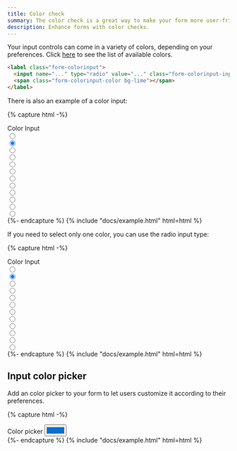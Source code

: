 ```yaml
---
title: Color check
summary: The color check is a great way to make your form more user-friendly and engaging. You can use the color check to create a visually appealing form that will help users make decisions quickly and easily.
description: Enhance forms with color checks.
---
```


Your input controls can come in a variety of colors, depending on your preferences. Click [here](/img/ui/base/colors) to see the list of available colors.

```html
<label class="form-colorinput">
  <input name="..." type="radio" value="..." class="form-colorinput-input" />
  <span class="form-colorinput-color bg-lime"></span>
</label>
```

There is also an example of a color input:

{% capture html -%}
<div class="mb-3">
  <label class="form-label">Color Input</label>
  <div class="row g-2">
    <div class="col-auto">
      <label class="form-colorinput">
        <input name="color" type="radio" value="dark" class="form-colorinput-input" />
        <span class="form-colorinput-color bg-dark"></span>
      </label>
    </div>
    <div class="col-auto">
      <label class="form-colorinput form-colorinput-light">
        <input name="color" type="radio" value="white" class="form-colorinput-input" checked />
        <span class="form-colorinput-color bg-white"></span>
      </label>
    </div>
    <div class="col-auto">
      <label class="form-colorinput">
        <input name="color" type="radio" value="blue" class="form-colorinput-input" />
        <span class="form-colorinput-color bg-blue"></span>
      </label>
    </div>
    <div class="col-auto">
      <label class="form-colorinput">
        <input name="color" type="radio" value="azure" class="form-colorinput-input" />
        <span class="form-colorinput-color bg-azure"></span>
      </label>
    </div>
    <div class="col-auto">
      <label class="form-colorinput">
        <input name="color" type="radio" value="indigo" class="form-colorinput-input" />
        <span class="form-colorinput-color bg-indigo"></span>
      </label>
    </div>
    <div class="col-auto">
      <label class="form-colorinput">
        <input name="color" type="radio" value="purple" class="form-colorinput-input" />
        <span class="form-colorinput-color bg-purple"></span>
      </label>
    </div>
    <div class="col-auto">
      <label class="form-colorinput">
        <input name="color" type="radio" value="pink" class="form-colorinput-input" />
        <span class="form-colorinput-color bg-pink"></span>
      </label>
    </div>
    <div class="col-auto">
      <label class="form-colorinput">
        <input name="color" type="radio" value="red" class="form-colorinput-input" />
        <span class="form-colorinput-color bg-red"></span>
      </label>
    </div>
    <div class="col-auto">
      <label class="form-colorinput">
        <input name="color" type="radio" value="orange" class="form-colorinput-input" />
        <span class="form-colorinput-color bg-orange"></span>
      </label>
    </div>
    <div class="col-auto">
      <label class="form-colorinput">
        <input name="color" type="radio" value="yellow" class="form-colorinput-input" />
        <span class="form-colorinput-color bg-yellow"></span>
      </label>
    </div>
    <div class="col-auto">
      <label class="form-colorinput">
        <input name="color" type="radio" value="lime" class="form-colorinput-input" />
        <span class="form-colorinput-color bg-lime"></span>
      </label>
    </div>
    <div class="col-auto">
      <label class="form-colorinput">
        <input name="color" type="radio" value="green" class="form-colorinput-input" />
        <span class="form-colorinput-color bg-green"></span>
      </label>
    </div>
  </div>
</div>
{%- endcapture %}
{% include "docs/example.html" html=html %}

If you need to select only one color, you can use the radio input type:

{% capture html -%}
<div class="mb-3">
  <label class="form-label">Color Input</label>
  <div class="row g-2">
    <div class="col-auto">
      <label class="form-colorinput">
        <input name="color-rounded" type="radio" value="dark" class="form-colorinput-input" />
        <span class="form-colorinput-color bg-dark rounded-circle"></span>
      </label>
    </div>
    <div class="col-auto">
      <label class="form-colorinput form-colorinput-light">
        <input
          name="color-rounded"
          type="radio"
          value="white"
          class="form-colorinput-input"
          checked
        />
        <span class="form-colorinput-color bg-white rounded-circle"></span>
      </label>
    </div>
    <div class="col-auto">
      <label class="form-colorinput">
        <input name="color-rounded" type="radio" value="blue" class="form-colorinput-input" />
        <span class="form-colorinput-color bg-blue rounded-circle"></span>
      </label>
    </div>
    <div class="col-auto">
      <label class="form-colorinput">
        <input name="color-rounded" type="radio" value="azure" class="form-colorinput-input" />
        <span class="form-colorinput-color bg-azure rounded-circle"></span>
      </label>
    </div>
    <div class="col-auto">
      <label class="form-colorinput">
        <input name="color-rounded" type="radio" value="indigo" class="form-colorinput-input" />
        <span class="form-colorinput-color bg-indigo rounded-circle"></span>
      </label>
    </div>
    <div class="col-auto">
      <label class="form-colorinput">
        <input name="color-rounded" type="radio" value="purple" class="form-colorinput-input" />
        <span class="form-colorinput-color bg-purple rounded-circle"></span>
      </label>
    </div>
    <div class="col-auto">
      <label class="form-colorinput">
        <input name="color-rounded" type="radio" value="pink" class="form-colorinput-input" />
        <span class="form-colorinput-color bg-pink rounded-circle"></span>
      </label>
    </div>
    <div class="col-auto">
      <label class="form-colorinput">
        <input name="color-rounded" type="radio" value="red" class="form-colorinput-input" />
        <span class="form-colorinput-color bg-red rounded-circle"></span>
      </label>
    </div>
    <div class="col-auto">
      <label class="form-colorinput">
        <input name="color-rounded" type="radio" value="orange" class="form-colorinput-input" />
        <span class="form-colorinput-color bg-orange rounded-circle"></span>
      </label>
    </div>
    <div class="col-auto">
      <label class="form-colorinput">
        <input name="color-rounded" type="radio" value="yellow" class="form-colorinput-input" />
        <span class="form-colorinput-color bg-yellow rounded-circle"></span>
      </label>
    </div>
    <div class="col-auto">
      <label class="form-colorinput">
        <input name="color-rounded" type="radio" value="lime" class="form-colorinput-input" />
        <span class="form-colorinput-color bg-lime rounded-circle"></span>
      </label>
    </div>
    <div class="col-auto">
      <label class="form-colorinput">
        <input name="color-rounded" type="radio" value="green" class="form-colorinput-input" />
        <span class="form-colorinput-color bg-green rounded-circle"></span>
      </label>
    </div>
  </div>
</div>
{%- endcapture %}
{% include "docs/example.html" html=html %}

## Input color picker

Add an color picker to your form to let users customize it according to their preferences.

{% capture html -%}
<div class="mb-3">
  <label class="form-label">Color picker</label>
  <input
    type="color"
    class="form-control form-control-color"
    value="#066fd1"
    title="Choose your color"
  />
</div>
{%- endcapture %}
{% include "docs/example.html" html=html %}

